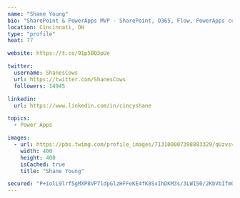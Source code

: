 ```yaml
---
name: "Shane Young"
bio: "SharePoint & PowerApps MVP - SharePoint, O365, Flow, PowerApps consulting? @PowerApps911 | Pure Snark? You found it."
location: Cincinnati, OH
type: "profile"
heat: 77

website: https://t.co/91p5BQ3pUe

twitter:
  username: ShanesCows
  url: https://twitter.com/ShanesCows
  followers: 14945

linkedin:
  url: https://www.linkedin.com/in/cincyshane

topics:
  - Power Apps

images:
  - url: https://pbs.twimg.com/profile_images/713100007398883329/qUzvsvQ3_400x400.jpg
    width: 400
    height: 400
    isCached: true
    title: "Shane Young"

secured: "P+iolL9lrf5gMXP8VP7ldpGlzHFFeKE4fK8SxIhDKM3s/3LWI50/2KbVbIfmQ5eVRTK6fJyZDUfTcs0IOuRaDup8p1hwjNepVQK5aYE0YUDN/TvRI6E9WalOHqxyQZiE+HMkHHZDTkzNKKdTBnmqIUQOxCKJYeY+ie+1SkzsKr6QpaOlstvKuai6s2HeBxRKXbScTXdCPEfqGWXHM3tjqGkx4xen1Mfg/Ti5CIjLSr93D6zGuwMhP56TIBTxqPAtgzWz4BHouLujTzXW7F35L+wgSpWsrSXN+sUeIVjoeF0j4IBXbAXzUSdqEb6w1fvgqogOIw3TtbODrEqCNLt16ZoTk0Ja36LEQrIKYjtKOmunN+A+qn83tyK3yldtfB8nv1HvXWd1PS4xS7qZvsMbS9onw6CVetB7Ym1RdL7Z4zU=;wuuDQfYg3cdKKK9rF+PfMw=="
---
```


